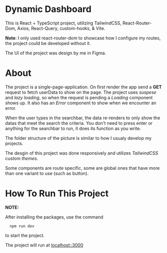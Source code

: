 # Dynamic Dashboard

This is React + TypeScript project, utilizing TailwindCSS, React-Router-Dom, Axios, React-Query, custom-hooks, & Vite.

**Note**: I only used react-router-dom to showcase how I configure my routes, the project could be developed without it.

The UI of the project was design by me in Figma.

# About
The project is a single-page-application. On first render the app send a **GET** request to fetch userData to show on the page. The project uses *suspese* and *lazy loading*, so when the request is pending a *Loading* component shows up. It also has an *Error* component to show when we encounter an error.

When the user types in the searchbar, the data re-renders to only show the datas that meet the search the criteria. You don't need to press enter or anything for the searchbar to run, it does its function as you write.

The folder structure of the picture is similar to how I usualy develop my projects.

The desgin of this project was done responsively and utilizes *TailwindCSS* custom *themes*.

Some components are route specific, some are global ones that have more than one variant to use (such as button).

# How To Run This Project

**NOTE:**

After installing the packages, use the command 
```
  npm run dev
```
to start the project. 

The project will run at [localhost::3000](http://localhost:3000/)